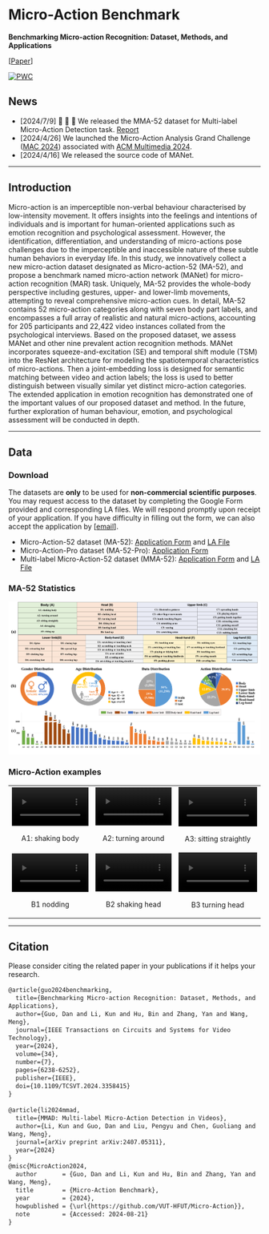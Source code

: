 # Micro-Action Benchmark

**Benchmarking Micro-action Recognition: Dataset, Methods, and Applications**

[[Paper](https://ieeexplore.ieee.org/document/10414076)] 


[![PWC](https://img.shields.io/endpoint.svg?url=https://paperswithcode.com/badge/benchmarking-micro-action-recognition-dataset/micro-action-recognition-on-ma-52)](https://paperswithcode.com/sota/micro-action-recognition-on-ma-52?p=benchmarking-micro-action-recognition-dataset)


## News

- [2024/7/9]  :tada: :tada: :tada: We released the MMA-52 dataset for Multi-label Micro-Action Detection task. [Report](https://arxiv.org/abs/2407.05311)
- [2024/4/26] We launched the Micro-Action Analysis Grand Challenge ([MAC 2024](https://sites.google.com/view/micro-action)) associated with [ACM Multimedia 2024](https://2024.acmmm.org/).
- [2024/4/16] We released the source code of MANet. 

---

## Introduction
Micro-action is an imperceptible non-verbal behaviour characterised by low-intensity movement. It offers insights into the feelings and intentions of individuals and is important for human-oriented applications such as emotion recognition and psychological assessment. However, the identification, differentiation, and understanding of micro-actions pose challenges due to the imperceptible and inaccessible nature of these subtle human behaviors in everyday life. In this study, we innovatively collect a new micro-action dataset designated as Micro-action-52 (MA-52), and propose a benchmark named micro-action network (MANet) for micro-action recognition (MAR) task. Uniquely, MA-52 provides the whole-body perspective including gestures, upper- and lower-limb movements, attempting to reveal comprehensive micro-action cues. In detail, MA-52 contains 52 micro-action categories along with seven body part labels, and encompasses a full array of realistic and natural micro-actions, accounting for 205 participants and 22,422 video instances collated from the psychological interviews. Based on the proposed dataset, we assess MANet and other nine prevalent action recognition methods. MANet incorporates squeeze-and-excitation (SE) and temporal shift module (TSM) into the ResNet architecture for modeling the spatiotemporal characteristics of micro-actions. Then a joint-embedding loss is designed for semantic matching between video and action labels; the loss is used to better distinguish between visually similar yet distinct micro-action categories. The extended application in emotion recognition has demonstrated one of the important values of our proposed dataset and method. In the future, further exploration of human behaviour, emotion, and psychological assessment will be conducted in depth. 

---

## Data

### Download

The datasets are **only** to be used for **non-commercial scientific purposes**. You may request access to the dataset by completing the Google Form provided and corresponding LA files. We will respond promptly upon receipt of your application. If you have difficulty in filling out the form, we can also accept the application by [[email](mailto:kunli.hfut@gmail.com?subject=Micro-Action%20Dataset%20Requests&cc=guodan@hfut.edu.cn)]. 

- Micro-Action-52 dataset (MA-52): [Application Form](https://forms.gle/avQQiRWvbxa1nDFQ6) and [LA File](https://drive.google.com/file/d/1vAussMwE9GrL5Vt1MpSQeSmVbUMsgPhw/view?usp=sharing)
- Micro-Action-Pro dataset (MA-52-Pro): [Application Form](https://forms.gle/ALje6GSeh2okHbmx8)
- Multi-label Micro-Action-52 dataset (MMA-52): [Application Form](https://forms.gle/k9p7MxzEKT3iV27x6) and [LA File](https://drive.google.com/file/d/1uJ071OdsGKxWa70nOHdjDjnOfWXy7bgU/view?usp=sharing)


### MA-52 Statistics
<p align="center">
<img src="./assets/ma52.png" width="880">
</p>

### Micro-Action examples

<table rules="none" align="center">
	<tr>
		<td>
			<center>
				<video src="./assets/ma52_demo/A1 shaking body/0030_01_0002.mp4" width="100%" controls></video>
				<p>A1: shaking body</p>
      </center>
		</td>
		<td>
			<center>
				<video src="./assets/ma52_demo/A2 turning around/0078_01_0005.mp4" width="100%" controls></video>
				<p>A2: turning around</p>
      </center>
		</td>
    <td>
			<center>
				<video src="./assets/ma52_demo/A3 sitting straightly/0020_01_0008.mp4" width="100%" controls></video>
				<p>A3: sitting straightly</p>
      </center>
		</td>
  </tr>
  <tr>
		<td>
			<center>
				<video src="./assets/ma52_demo/B1 nodding/0019_02_0078.mp4" width="100%" controls></video>
				<p>B1 nodding</p>
      </center>
		</td>
    <td>
			<center>
				<video src="./assets/ma52_demo/B2 shaking head/0035_02_0007.mp4" width="100%" controls></video>
				<p>B2 shaking head</p>
			</center>
		</td>
    <td>
			<center>
				<video src="./assets/ma52_demo/B3 turning head/0010_02_0101.mp4" width="100%" controls></video>
				<p>B3 turning head</p>
			</center>
		</td>
	</tr>
</table>


---

## Citation

Please consider citing the related paper in your publications if it helps your research.

```
@article{guo2024benchmarking,
  title={Benchmarking Micro-action Recognition: Dataset, Methods, and Applications},
  author={Guo, Dan and Li, Kun and Hu, Bin and Zhang, Yan and Wang, Meng},
  journal={IEEE Transactions on Circuits and Systems for Video Technology},
  year={2024},
  volume={34},
  number={7},
  pages={6238-6252},
  publisher={IEEE},
  doi={10.1109/TCSVT.2024.3358415}
}

@article{li2024mmad,
  title={MMAD: Multi-label Micro-Action Detection in Videos},
  author={Li, Kun and Guo, Dan and Liu, Pengyu and Chen, Guoliang and Wang, Meng},
  journal={arXiv preprint arXiv:2407.05311},
  year={2024}
}
@misc{MicroAction2024,
  author       = {Guo, Dan and Li, Kun and Hu, Bin and Zhang, Yan and Wang, Meng},
  title        = {Micro-Action Benchmark},
  year         = {2024},
  howpublished = {\url{https://github.com/VUT-HFUT/Micro-Action}},
  note         = {Accessed: 2024-08-21}
}

```
